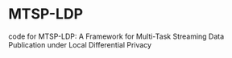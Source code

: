 # MTSP-LDP
code for MTSP-LDP: A Framework for Multi-Task Streaming Data Publication under Local Differential Privacy

